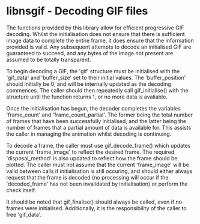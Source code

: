 libnsgif - Decoding GIF files
=============================

The functions provided by this library allow for efficient progressive
GIF decoding. Whilst the initialisation does not ensure that there is
sufficient image data to complete the entire frame, it does ensure
that the information provided is valid. Any subsequent attempts to
decode an initialised GIF are guaranteed to succeed, and any bytes of
the image not present are assumed to be totally transparent.

To begin decoding a GIF, the 'gif' structure must be initialised with
the 'gif_data' and 'buffer_size' set to their initial values. The
'buffer_position' should initially be 0, and will be internally
updated as the decoding commences. The caller should then repeatedly
call gif_initialise() with the structure until the function returns 1,
or no more data is avaliable.

Once the initialisation has begun, the decoder completes the variables
'frame_count' and 'frame_count_partial'. The former being the total
number of frames that have been successfully initialised, and the
latter being the number of frames that a partial amount of data is
available for. This assists the caller in managing the animation
whilst decoding is continuing.

To decode a frame, the caller must use gif_decode_frame() which
updates the current 'frame_image' to reflect the desired frame. The
required 'disposal_method' is also updated to reflect how the frame
should be plotted. The caller must not assume that the current
'frame_image' will be valid between calls if initialisation is still
occuring, and should either always request that the frame is decoded
(no processing will occur if the 'decoded_frame' has not been
invalidated by initialisation) or perform the check itself.

It should be noted that gif_finalise() should always be called, even
if no frames were initialised.  Additionally, it is the responsibility
of the caller to free 'gif_data'.
